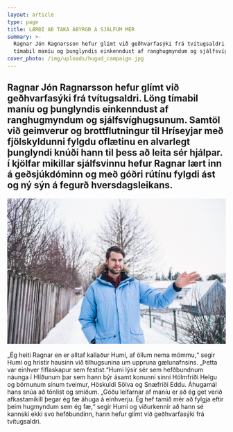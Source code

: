 ```yaml
---
layout: article
type: page
title: LÆRÐI AÐ TAKA ÁBYRGÐ Á SJÁLFUM MÉR
summary: >-
  Ragnar Jón Ragnarsson hefur glímt við geðhvarfasýki frá tvítugsaldri. Löng
  tímabil maníu og þunglyndis einkenndust af ranghugmyndum og sjálfsvíghugsunum
cover_photo: /img/uploads/hugud_campaign.jpg
---
```

## Ragnar Jón Ragnarsson hefur glímt við geðhvarfasýki frá tvítugsaldri. Löng tímabil maníu og þunglyndis einkenndust af ranghugmyndum og sjálfsvíghugsunum. Samtöl við geimverur og brottflutningur til Hríseyjar með fjölskyldunni fylgdu oflætinu en alvarlegt þunglyndi knúði hann til þess að leita sér hjálpar. í kjölfar mikillar sjálfsvinnu hefur Ragnar lært inn á geðsjúkdóminn og með góðri rútínu fylgdi ást og ný sýn á fegurð hversdagsleikans.

![](/img/uploads/img_0489.jpg)



„Ég heiti Ragnar en er alltaf kallaður Humi, af öllum nema mömmu,“ segir Humi og hristir hausinn við tilhugsunina um uppruna gælunafnsins. „Þetta var einhver fíflaskapur sem festist.“Humi lýsir sér sem hefðbundnum náunga í Hlíðunum þar sem hann býr ásamt konunni sinni Hólmfríði Helgu og börnunum sínum tveimur, Höskuldi Sölva og Snæfríði Eddu. Áhugamál hans snúa að tónlist og smíðum. „Góðu leifarnar af maníu er að ég get verið afkastamikill þegar ég fæ áhuga á einhverju. Ég hef tamið mér að fylgja eftir þeim hugmyndum sem ég fæ,“ segir Humi og viðurkennir að hann sé kannski ekki svo hefðbundinn, hann hefur glímt við geðhvarfasýki frá tvítugsaldri.
